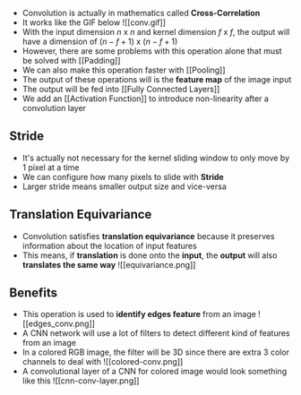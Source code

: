 - Convolution is actually in mathematics called **Cross-Correlation** 
- It works like the GIF below
![[conv.gif]]
- With the input dimension $n$ x $n$ and kernel dimension $f$ x $f$, the output will have a dimension of $(n-f+1)$ x $(n-f+1)$ 
- However, there are some problems with this operation alone that must be solved with [[Padding]]
- We can also make this operation faster with [[Pooling]]
- The output of these operations will is the **feature map** of the image input
- The output will be fed into [[Fully Connected Layers]]
- We add an [[Activation Function]] to introduce non-linearity after a convolution layer
## Stride
- It's actually not necessary for the kernel sliding window to only move by 1 pixel at a time
- We can configure how many pixels to slide with **Stride**
- Larger stride means smaller output size and vice-versa
## Translation Equivariance
- Convolution satisfies **translation equivariance** because it preserves information about the location of input features
- This means, if **translation** is done onto the **input**, the **output** will also **translates the same way**
![[equivariance.png]]
## Benefits
- This operation is used to **identify edges feature** from an image
![[edges_conv.png]]
- A CNN network will use a lot of filters to detect different kind of features from an image
-  In a colored RGB image, the filter will be 3D since there are extra 3 color channels to deal with
![[colored-conv.png]]
- A convolutional layer of a CNN for colored image would look something like this
![[cnn-conv-layer.png]]